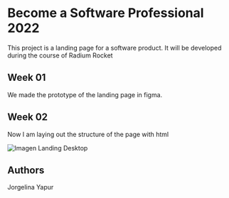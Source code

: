# Become a Software Professional 2022

This project is a landing page for a software product. It will be developed during the course of Radium Rocket

## Week 01
We made the prototype of the landing page in figma.

## Week 02
Now I am laying out the structure of the page with html

![Imagen Landing Desktop](https://i.ibb.co/tCzhd4W/Landing-Desktop-Side-Bar.png)






## Authors
Jorgelina Yapur
